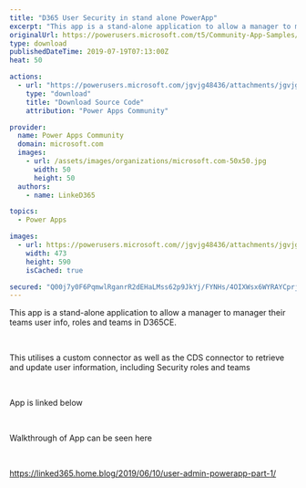 ```yaml
---
title: "D365 User Security in stand alone PowerApp"
excerpt: "This app is a stand-alone application to allow a manager to manager their teams user info, roles and teams in D365CE. This utilises a custom"
originalUrl: https://powerusers.microsoft.com/t5/Community-App-Samples/D365-User-Security-in-stand-alone-PowerApp/td-p/324382
type: download
publishedDateTime: 2019-07-19T07:13:00Z
heat: 50

actions:
  - url: "https://powerusers.microsoft.com/jgvjg48436/attachments/jgvjg48436/AppFeedbackGallery/209/2/Security.msapp"
    type: "download"
    title: "Download Source Code"
    attribution: "Power Apps Community"

provider:
  name: Power Apps Community
  domain: microsoft.com
  images:
    - url: /assets/images/organizations/microsoft.com-50x50.jpg
      width: 50
      height: 50
  authors:
    - name: LinkeD365

topics:
  - Power Apps

images:
  - url: https://powerusers.microsoft.com//jgvjg48436/attachments/jgvjg48436/AppFeedbackGallery/209/1/image-22.png
    width: 473
    height: 590
    isCached: true

secured: "Q00j7y0F6PqmwlRganrR2dEHaLMss62p9JkYj/FYNHs/4OIXWsx6WYRAYCprjlFvvViXHjcTR+vvYMogsnLPUlFwJSuw9pgctUE07xRKaPa53jbRn7pZh1OfosQSJAueGhBpGKh7h/pKiaujLNR2URQrjPSOr7PqXc3vHo2bNjC0yusyjRGirAOlwwx1rk9SBsIGfD3lGeoGImbHiKkqMQfghR9thhG6sj2XfV0UiWm1ZDPasXj8Z89N0NtmX+zBjbVm5TXmLUWpS9jm5g7PpUuI886kPHK5wlN9na+gqfCJ/EwnzQYVuUv2EZUJ3qAFTwHHyCOpWT1HWlXM64Hx2mkEOrkAF6mikzBEBjZ2sL2kNoVFb7UR96k6T1GNiKOJfJS7+daApKPxuT0mk8yHxQHhFDa/YIeURnVEOoEBzWW0p/0ClLdw4dXq8tONLjMV;EH1BLxnMVs8F0r7UZyeqUg=="
---
```

<p>This app is a stand-alone application to allow a manager to manager their teams user info, roles and teams in D365CE.</p><p>&nbsp;</p><p>This utilises a custom connector as well as the CDS connector to retrieve and update user information, including Security roles and teams</p><p>&nbsp;</p><p>App is linked below</p><p>&nbsp;</p><p>Walkthrough of App can be seen here</p><p>&nbsp;</p><p><a href="https://linked365.home.blog/2019/06/10/user-admin-powerapp-part-1/" target="_blank" rel="nofollow noopener noreferrer">https://linked365.home.blog/2019/06/10/user-admin-powerapp-part-1/</a></p>

